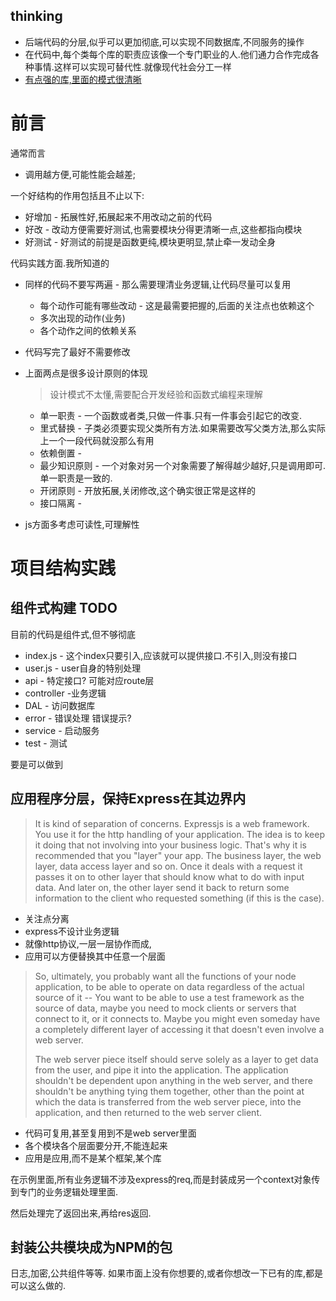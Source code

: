 ## thinking

- 后端代码的分层,似乎可以更加彻底,可以实现不同数据库,不同服务的操作
- 在代码中,每个类每个库的职责应该像一个专门职业的人.他们通力合作完成各种事情.这样可以实现可替代性.就像现代社会分工一样
- [有点强的库,里面的模式很清晰](https://github.com/icebob/vue-express-mongo-boilerplate)

# 前言

通常而言

- 调用越方便,可能性能会越差;

一个好结构的作用包括且不止以下:

- 好增加 - 拓展性好,拓展起来不用改动之前的代码
- 好改    - 改动方便需要好测试,也需要模块分得更清晰一点,这些都指向模块
- 好测试 - 好测试的前提是函数更纯,模块更明显,禁止牵一发动全身

代码实践方面.我所知道的

- 同样的代码不要写两遍 - 那么需要理清业务逻辑,让代码尽量可以复用

  - 每个动作可能有哪些改动 - 这是最需要把握的,后面的关注点也依赖这个
  - 多次出现的动作(业务)
  - 各个动作之间的依赖关系

- 代码写完了最好不需要修改

- 上面两点是很多设计原则的体现 

  > 设计模式不太懂,需要配合开发经验和函数式编程来理解

  - 单一职责 - 一个函数或者类,只做一件事.只有一件事会引起它的改变.
  - 里式替换 -  子类必须要实现父类所有方法.如果需要改写父类方法,那么实际上一个一段代码就没那么有用
  - 依赖倒置 -  
  - 最少知识原则 - 一个对象对另一个对象需要了解得越少越好,只是调用即可.单一职责是一致的.
  - 开闭原则 - 开放拓展,关闭修改,这个确实很正常是这样的
  - 接口隔离 - 

- js方面多考虑可读性,可理解性

# 项目结构实践

## 组件式构建 TODO

目前的代码是组件式,但不够彻底

- index.js  -  这个index只要引入,应该就可以提供接口.不引入,则没有接口
- user.js  - user自身的特别处理
- api - 特定接口? 可能对应route层
- controller -业务逻辑
- DAL  - 访问数据库
- error - 错误处理 错误提示? 
- service - 启动服务
- test - 测试

要是可以做到

## 应用程序分层，保持Express在其边界内

> It is kind of separation of concerns. Expressjs is a web framework. You use it for the http handling of your application. The idea is to keep it doing that not involving into your business logic. That's why it is recommended that you "layer" your app. The business layer, the web layer, data access layer and so on.
> Once it deals with a request it passes it on to other layer that should know what to do with input data. And later on, the other layer send it back to return some information to the client who requested something (if this is the case).

- 关注点分离
- express不设计业务逻辑
- 就像http协议,一层一层协作而成,
- 应用可以方便替换其中任意一个层面

> So, ultimately, you probably want all the functions of your node application, to be able to operate on data regardless of the actual source of it -- You want to be able to use a test framework as the source of data, maybe you need to mock clients or servers that connect to it, or it connects to. Maybe you might even someday have a completely different layer of accessing it that doesn't even involve a web server.
>
> The web server piece itself should serve solely as a layer to get data from the user, and pipe it into the application. The application shouldn't be dependent upon anything in the web server, and there shouldn't be anything tying them together, other than the point at which the data is transferred from the web server piece, into the application, and then returned to the web server client.

- 代码可复用,甚至复用到不是web server里面
- 各个模块各个层面要分开,不能连起来
- 应用是应用,而不是某个框架,某个库

在示例里面,所有业务逻辑不涉及express的req,而是封装成另一个context对象传到专门的业务逻辑处理里面.

然后处理完了返回出来,再给res返回.

## 封装公共模块成为NPM的包

日志,加密,公共组件等等. 如果市面上没有你想要的,或者你想改一下已有的库,都是可以这么做的.

## 